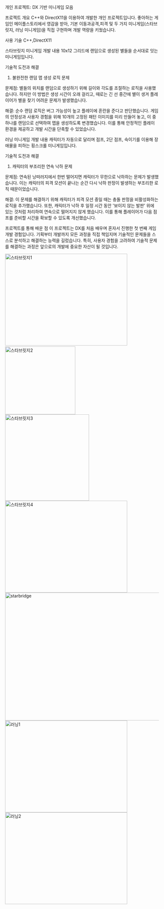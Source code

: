 개인 프로젝트: DX 기반 미니게임 모음

프로젝트 개요
C++와 DirectX11을 이용하여 개발한 개인 프로젝트입니다. 좋아하는 게임인 메이플스토리에서 영감을 받아, 기본 이동과공격,피격 및 두 가지 미니게임(스타브릿지, 러닝 미니게임)을 직접 구현하며 개발 역량을 키웠습니다.

사용 기술
C++,DirectX11

스타브릿지 미니게임
개발 내용
10x12 그리드에 랜덤으로 생성된 별들을 순서대로 잇는 미니게임입니다.

기술적 도전과 해결
1. 불완전한 랜덤 맵 생성 로직 문제

문제점: 별들의 위치를 랜덤으로 생성하기 위해 길이와 각도를 조절하는 로직을 사용했습니다. 하지만 이 방법은 생성 시간이 오래 걸리고, 때로는 긴 선 중간에 별이 생겨 플레이어가 별을 찾기 어려운 문제가 발생했습니다.

해결: 순수 랜덤 로직은 버그 가능성이 높고 플레이에 혼란을 준다고 판단했습니다. 게임의 안정성과 사용자 경험을 위해 10개의 고정된 패턴 이미지를 미리 만들어 놓고, 이 중 하나를 랜덤으로 선택하여 맵을 생성하도록 변경했습니다. 이를 통해 안정적인 플레이 환경을 제공하고 개발 시간을 단축할 수 있었습니다.

러닝 미니게임
개발 내용
캐릭터가 자동으로 달리며 점프, 2단 점프, 숙이기를 이용해 장애물을 피하는 횡스크롤 미니게임입니다.

기술적 도전과 해결
1. 캐릭터의 부조리한 연속 낙하 문제

문제점: 연속된 낭떠러지에서 한번 떨어지면 캐릭터가 무한으로 낙하하는 문제가 발생했습니다. 이는 캐릭터의 피격 모션이 끝나는 순간 다시 낙하 판정이 발생하는 부조리한 로직 때문이었습니다.

해결: 이 문제를 해결하기 위해 캐릭터가 피격 모션 중일 때는 충돌 판정을 비활성화하는 로직을 추가했습니다. 또한, 캐릭터가 낙하 후 일정 시간 동안 '보이지 않는 발판' 위에 있는 것처럼 처리하여 연속으로 떨어지지 않게 했습니다. 이를 통해 플레이어가 다음 점프를 준비할 시간을 확보할 수 있도록 개선했습니다.

프로젝트를 통해 배운 점
이 프로젝트는 DX를 처음 배우며 혼자서 진행한 첫 번째 게임 개발 경험입니다. 기획부터 개발까지 모든 과정을 직접 책임지며 기술적인 문제들을 스스로 분석하고 해결하는 능력을 길렀습니다. 특히, 사용자 경험을 고려하여 기술적 문제를 해결하는 과정은 앞으로의 개발에 중요한 자산이 될 것입니다.



​<img width="400" height="300" alt="스타브릿지1" src="https://github.com/user-attachments/assets/90b13194-f855-4108-9e52-40be3bb5d745" />
<img width="230" height="222" alt="스타브릿지2" src="https://github.com/user-attachments/assets/dc16851b-56c9-400f-86d3-884394608028" />
<img width="275" height="282" alt="스타브릿지3" src="https://github.com/user-attachments/assets/024c314c-9c22-4a6a-be0a-2f7dbf5d20bc" />
<img width="400" height="300" alt="스타브릿지4" src="https://github.com/user-attachments/assets/ffd85980-b358-4aec-b1ac-61f6bf112e63" />
<img width="904" height="418" alt="starbridge" src="https://github.com/user-attachments/assets/ac55967a-8782-489f-b3cf-27f530dc7eb8" />
<img width="400" height="300" alt="러닝1" src="https://github.com/user-attachments/assets/38a1923e-64f2-4354-ba85-adc7aa12d077" />
<img width="400" height="300" alt="러닝2" src="https://github.com/user-attachments/assets/5c535604-6836-41d3-856c-66dff58739aa" />
